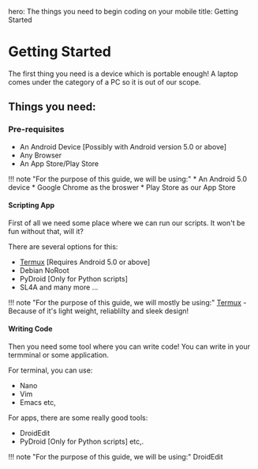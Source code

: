 hero: The things you need to begin coding on your mobile
title: Getting Started

# Getting Started
The first thing you need is a device which is portable enough!
A laptop comes under the category of a PC so it is out of our scope.

## Things you need:

### Pre-requisites
* An Android Device [Possibly with Android version 5.0 or above]
* Any Browser 
* An App Store/Play Store

!!! note "For the purpose of this guide, we will be using:"
    * An Android 5.0 device
    * Google Chrome as the broswer
    * Play Store as our App Store

#### Scripting App
First of all we need some place where we can run our scripts. It won't be fun without that, will it?

There are several options for this:

* [Termux](../termux) [Requires Android 5.0 or above]
* Debian NoRoot
* PyDroid [Only for Python scripts]
* SL4A
and many more ...

!!! note "For the purpose of this guide, we will mostly be using:"
    [Termux](../termux) - Because of it's light weight, reliablilty and sleek design!

#### Writing Code
Then you need some tool where you can write code!
You can write in your termminal or some application.

For terminal, you can use:

* Nano
* Vim
* Emacs etc,

For apps, there are some really good tools:

* DroidEdit
* PyDroid [Only for Python scripts] etc,.

!!! note "For the purpose of this guide, we will be using:"
    DroidEdit